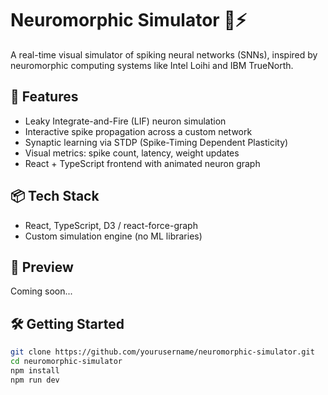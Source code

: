 # Neuromorphic Simulator 🧠⚡

A real-time visual simulator of spiking neural networks (SNNs), inspired by neuromorphic computing systems like Intel Loihi and IBM TrueNorth.

## 🌟 Features
- Leaky Integrate-and-Fire (LIF) neuron simulation
- Interactive spike propagation across a custom network
- Synaptic learning via STDP (Spike-Timing Dependent Plasticity)
- Visual metrics: spike count, latency, weight updates
- React + TypeScript frontend with animated neuron graph

## 📦 Tech Stack
- React, TypeScript, D3 / react-force-graph
- Custom simulation engine (no ML libraries)

## 📸 Preview
Coming soon...

## 🛠️ Getting Started

```bash
git clone https://github.com/yourusername/neuromorphic-simulator.git
cd neuromorphic-simulator
npm install
npm run dev

